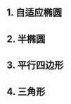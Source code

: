 ## 1. 自适应椭圆

<preview path="./examples/ellipse.vue" title="自适应椭圆" description="设置width、height、border-radius=50%"></preview>

## 2. 半椭圆

<preview path="./examples/semiEllipse.vue" title="半椭圆"></preview>


## 3. 平行四边形

<preview path="./examples/parallelogram.vue" title="平行四边形"></preview>

## 4. 三角形

<preview path="./examples/triangle.vue" title="三角形"></preview>